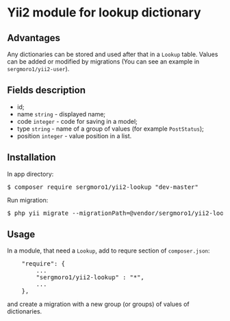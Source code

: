 <h1>Yii2 module for lookup dictionary</h1>

<h2>Advantages</h2>

Any dictionaries can be stored and used after that in a <code>Lookup</code> table. Values can be added or modified by migrations 
(You can see an example in <code>sergmoro1/yii2-user</code>).

<h2>Fields description</h2>
<ul>
  <li>id;</li>
  <li>name <code>string</code> - displayed name;</li>
  <li>code <code>integer</code> - code for saving in a model;</li>
  <li>type <code>string</code> - name of a group of values (for example <code>PostStatus</code>);</li>
  <li>position <code>integer</code> - value position in a list.</li>
</ul>

<h2>Installation</h2>

In app directory:

<pre>
$ composer require sergmoro1/yii2-lookup "dev-master"
</pre>

Run migration:
<pre>
$ php yii migrate --migrationPath=@vendor/sergmoro1/yii2-lookup/migrations
</pre>

<h2>Usage</h2>

In a module, that need a <code>Lookup</code>, add to requre section of <code>composer.json</code>:

<pre>
    "require": {
        ...
        "sergmoro1/yii2-lookup" : "*",
        ...
    },
</pre>

and create a migration with a new group (or groups) of values of dictionaries.
